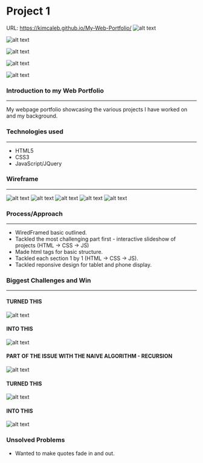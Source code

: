 # Project 1

URL: https://kimcaleb.github.io/My-Web-Portfolio/
![alt text](https://lh3.googleusercontent.com/jssu4vbdWl6hb5klnoBiiyrTbh4HV9gpxg2BB1h-QDpOuqA97Xq_BJnuOeL2lFJg9FLgqV1qVj05oOgxQInk7Lw6KLfbBxzuw2sb5zupOfHkgx7uffB-hRBMT3NZyrcP7btJWabwByzcVvPTWcF52K74y09vW7LSxYNAhgBwa-TFOgpiJZLzhMkkrDldkpege-7bkBJcC4LdBXu1dC_Wa8ZIiZbrhjCHGKtA_fLpZBc4AeLJFpK3OB6xXgEq2ZGxiNe2NuKFjnbcow0nIGE7OKbOir_Ff0XdF3kqBk7MNkU8uHj2eNVcIN2D5UGh5BI2NkVlOWTZ5iIIhCZVBfsECBaM_8MTLXKKgLtayDOAAs4GuR9m9UT1prpDKHub_IRLvlVmuwBPNSiWTsj-E55b4JqCxuaSVmwzuxrlIJfB_fApHdrDdKRUGIeWi7dkgSTTB754mpIy_Z4TkC7PAuQBZ0Zh5F7EHcfGxDT5oDLywpyXys89psvcOCaB_hWosthHMCSLbvJtd5y3fSJM-1tRlxBIWyrLaHMwV9Jek-fAf7_e8uDOinSSfcYTGSr6shH1mEpOK5MlEl6eELsSRv2VqyPOJWqtO6an0H073DrO8aGFnnQhlUg-t4ImtuDEO4gDGrqvkn8Me8579TLVcudfi3CQ=w1674-h904-no)

![alt text](https://lh3.googleusercontent.com/qodmrIHOOkKpBSPDifDbmxNGqepHaseOezm17n3t2Qdpxpv4v93heOnZl8XymiKbamsEEfoE22o1DzlltIgKxoPhxOC4KqNcvdd5kl8wP5RwEiNHA9e-4XicCfAZga-0j4pEj5VXRpNaaMM1aaKkVKh-1WGgvRxt0RKAVl9BjBrEkV3WxqJnj3dqiWZN503fRtuCH-CppVdjWSL-UURmSo4jp7xQys3gbWiXOXBjoraBGM3iBcsXpnt_bVPKkm-JCd6x_lnTHHAOBtBEB5vNWmAupGu1_odh81MtpO8USpg44lgagBKT6vHNiKe3TlxFh9wR7NZ3x7SSyOO4W4jvjOq5Of1CbRoIWHSOlt5lFKpKeKM45g3H4j-F-KP9Zar8VYIwt5dr4ZZDLMWvBdnDWWkk8jQ5IaDolRXw6l4YZxi1PGwti-3N5avE2kFojV4CtoJwfhLUBw_0Sm60JGZ6-9uBB0jj8z94Eq8sLzyTroUAFE-Y1Fm91tdipevbVg1bOn7X8GE8YJpv7r9vEEWEeMN8hU779Hop8C-rZRlOKv3P9_Q180VVZAVm19QDv89PxGmfpHX5aGFyhxLdRKF8-1yxFzba5f6tFFehd-YV6WGJu_oRmWS5l9fdRUQ5WFbqAs6yI3mynn9ptruGNZQExdDy=w1689-h904-no)

![alt text](https://lh3.googleusercontent.com/Ox2fO-K_aLwTTbhaM7iYMBr7giCgW4PRfF9cmZHQMFIIsHwZ2W8aVR_cGRWMIO36uP6jpTMF0mFOFutKAuMoFgp-cH43rY94e2bRY2OLRawZu6KDK3N1jfoKRB6vFn6yH7xRqacFYR0Mdo-T7sNmYpta9cBBUu3bohShFYmMnDfsWmgNvrLP_K9tRntZg98GL1RWkJcCkrcp55yP0zyKRK7lIBsFd-S0zQvLUwHkwvurnUibmag3NTrxkGFTJPSJA9dlHWfYfy7hgqLNb0uEYbTNqv69Omy3MnX1Imai3xDOCJebGrVwd6PjxifJ0Scg0o1lBTsYoXPrhApTy9miBK0j_YnOd2MjmgBYQDXYWuP1cZGCX3uE0KYxJ8zLWKjcifkSEkp6df2XbixtxEPYpXfeqsUWva-DT6eWrNmkuQkb3jjDLkdEuVOiapPGNtlGCmbDF4iLPunpz8coWBcMmo3a0ZLqAAVdbfUSdXe3pZnwDL-N6L2hcLOCDP2yQP1JOnpV2lNVTXr8G-r-PQavqWnO51uNMpW2oQzC6V1wmyAwIlvlvofwOOUqgNbQOYkE3JaHQgTGaRY7uv8RCbWNHliW39ObWbuXtEMNWXOEph9ojoJLxd4WKMBayWsuppVDKwOtYEv9B_l7rOOko2DVN4bl=w1670-h904-no)

![alt text](https://lh3.googleusercontent.com/D-uRcae_ZjWg1c-1OMINLobXUx7DqN6dhcC3k2muxnZREqe9-hGWfQPdqlGsTcdqJiLmMaD0Zc6PNEpoFY1Ecr58ORFPgiqpQm0HC4bKmil-oToiAvDEVuM4EFY0N2RdCNkYt7blltiCH5F_U2VPZBfg3jF1ZWlN7oqtDZlt3SGKj4DAgX7R80rch6z8x7RE7V6muG77O2VxNjlJs9pBjdBN1br_isXNh9AWMByN1fkHbJuFpgyGKe0aLQtOzB8K_yp_-Bw174IfSn6dLQWrzQJCpwJvtpLDP_oC-e-dm7uWH9Eg-gv9T2vfYWbalmqMlhkp7mM7BzwLCObI3lAdeftzrCjE_y3y9oQ3-FLXJLEaPucxfJUDCN2pLEJ0qaMTVCIFAnooIBEN5p80iNV5DwKeZX6V4YrleLKv1OSNRNIsnr7ixXBcODfxlIaoOhrux7xaZBsXN6tTm5qpnOZiTaPtkEEklevjoCekos-3sPV-lQrfAqsTBkOuTYoaRsIuRLRanhzNqGCVbIiXMBfApU_LGaVPYYAumVa3paDU207obco9NoynHfRGhMD7v-vwjM8jK0ZMRdTlGYiBQrWvHtoQjwxk-mVSBE4FnxwRPrVwpfZH-luwC0YCmjDKE1wODAicuxt7OfEYvYedc2a2iK5s=w1683-h904-no)

![alt text](https://lh3.googleusercontent.com/pPciVmdAANh6eV7ewZ84MjaMEl2SFbR0r6_pxYOXSQEf5qJcqNeIBejz3LTXDRLZX27Qpnp2HRcDwuwcFSZVEBzjv-kqLHm6XZkqshwr5kwOHJhrZw2cpDaphTSPi7jtTQ0_ZYgAIfgDd_iPxuFKXG9hudLAVbzzO8mU8f5ERywGCOLl4qY-K8rvjuApdpEnJrx_KYQYH0Y5f9t45nwUXMPpNomQ4wLUYkyboVkHNIz-eNXgyPoJ68ibXjoK9lGDmij_h4oxHVHNz8q1U6UoTb7lRdaVLfsKVNES8XJh7JpLGF2Jh5BM386UflUxmL5s4FpiRNq3POdPKJDC_4L3HJszXghMmUCnFqciZK_4Dz-eBEJlsHCuiNDABa0DlkOI5sj8dMBhaaxOySKMSPhsyZ7DZLPFYMVakRuumXO3q8BQRIgIzy0HwbQ8s1adLxAmJ9t2VnPud0hP4cY9s5R8uvo2Dew4ZwNW4PkMxuMb1B0wYr4XAoUh6Kpms-hiCuLZHaOXcbv8gq8_DV5B5eoSR8Kz_l584ILjZebJc-VIcuuIPlLgUhtesckiXXhyLRKNejUXqbGXsU7XhAkxYr_4sV2XgcPztscjvSODWc_wZHqs234DaQ59C14lSzwqbTFPRA5PRx5xCJmfJRt0ETH2sQDQ=w1684-h904-no)


### Introduction to my Web Portfolio
---
My webpage portfolio showcasing the various projects I have worked on and my background.



### Technologies used
---
- HTML5
- CSS3
- JavaScript/JQuery


### Wireframe
---
![alt text](https://lh3.googleusercontent.com/YsgnvKicZsqLlOy5ixWzGe7Y6TrH3sgy2TZ1JKJGBv62m_52ieO5S0CCJL16meSryDTxbwFhn-b-8OQqhdr-X37G8kR65IMdFi3R-WuO8whu03jRjH5ZwXXNMZdGl9q6MrVW3ZL_APglh8SzXV-vIKDI8TaeN558eqVFnNTz6E0NsyFy3WendxAjG9kPTuJeYBIBC4jWz_0l8Bm0yW-ykrtCfN2lsYsSmiUAHwCDJO5p5-_EEOCICgn4RTeLSpPfFuWqE9l7Y9EuxOsWhFF4Oo5UCWqTWuL0jYRZMq2fFoiHOuEto0T9NHWmxdGPTTv-7iYBb_NFQLLYetfDSpYfqD3GQKlUXGBe66Xzqm6dG7CGASPuvRNRCKM55LpZ6Oom1pXN4-8qbYSr1GCWwX25ksJA2K54-J38y0a33v6I8oGY3jSmjvS1Wl8TJLKguVAqd-pnUyXp70e7dz2-EDHCwkRAubnbTU8RU_XioWJmoJXUPQojEya4j43cBIqjJJgYPSTqRLG9BLQ73J7rv2Lb4B3tfYd2gb1NRFo2lIZzhvpZK2-jr5LLT9a-Da0HZYmQaPWaG1_L1HT1wNW0R3m0VdcfMrjfVGBPTpjCrWNB3mmyhijcr7aUVccGp0j3UCKn1TuOOOo1HSTpW5uoKpcjzKlO=w1608-h904-no)
![alt text](https://lh3.googleusercontent.com/Ctp7YALMAEXLi1Vsqgo-9FlaSj9TFSWa6Pt85v9EjIegd0Z8890i-18v8CrvAsOAzBjEo4fnOdXMABFAQ9mVGLmlVMHNf2Bw5ewBhN5Yf7IfYMuMftiOeLO7Y1iiuLftos3b9NcDwBQ7Aw4OshY8bm-7byGszbhixIBoHu2_GvWTvmNzSx0rh2h_vPbacWmyw3MFqVSSHWxyipuUH56xHZbB6OepBO2kYnIJj8b3XXKFT0bJ2bJu4tUNQuQCGKa7dXT0zE0ysoruV8lwqCjN7wYSq0BiLAnh5-knPncEIIMqiNkXGVsUVp5M-FcQY4STiPnON2aHXHvqzgJpkwxXR30pu4YlPl6_CAuw67bKcZgjVkb81JE8c_tVHFL6mmpL_7n6nbhXcZgT0FTlPZ68wmNMpfJaFkA-CP2_NVZiHPpTKspaSb7D_mVS2Dep5DvVcyXtX_VkngbfE-6bVX-nDiE0IsHIeOK7CLjisI9sZkSNf3z-0Qt9Q97xFMuLDu49A1ZRDuIsT8AXUSP3on2dP3uEe-grC-JddrJC1ZekItuSOTAqueJunM-peTcBFuKqAwica5t__lwUDI5mKmuR0yQOS6qLBLN0fVJAGY3_Fyh6hPe6rwYyagooN4cZlp2NvmUspZw7oZTw0fqpE8pBTHdn=w1608-h904-no)
![alt text](https://lh3.googleusercontent.com/4SoRRQ9TAWMgY1EVsnNB35PpyHIHVCpOx0WwfvFK6KS3JmqfT0htHWq0Snq-Peowhbg71fhe7Y296ipDIIOAwGDidWMWYUP6U33XwQEcFSBAyTyiYynQAi4Qg8l5mMiPGhsWXdVUkxDr2iHtEXWUrTzJPKBCtoXURUg8bxN-oLDigYyHuWzhNyt1wHtCiBiBw1oK77XeTUfzGxjr_nsyABLH2qIOa_SVIrB0hK9TPGqdrpi_bdynzS-FCpkBLOYhe5GQKrGbExEVhsTDeeTXSpuQpDpCZkLK4NVMLBMeiNTmYSXMcS37dWj-KEaRKuWXKqtdbYlD9lnTo05ksIXmlCrdafaatlcl8Fg1VhTmHjC0znyA_3tehwrVtT8ClNzfxVYVML-4eATf7Q7Q9ZilFnxrAPx4hBMbSC3e0AXff-q1lbDxYO8OXdHjUN2-376pLaJE5zCnffdk_ylzAIVTVntq_XfkCR3tIaaTNGiy4a_DxhJOwnLNjII1iJdELcOdrqWhYj4t8gGlAkhsUeCfbJyk7DaCgQDliabt5W_Jh_oeLCG8Jz2XEnIPlplIJ2LAcEOJAQUoN2zOZ3-vI6bbUq1_SJ2S1oQB9PUJGmGOsGGhHDPVNyLX80iN7jUsyYa30fD9TX99bU3shQQMj6304Crb=w1608-h904-no)
![alt text](https://lh3.googleusercontent.com/cR8VrWRcs0nIwpZ2htIjcTwsU4MY_gqqT1Enu0pjqrgBebhJsWEiqIcK3JGvVsF8QBivF2Kkpt5a7wNtyq_7Jmd2iBZ54jZRgWqq_nwQpjXTA9VnFYiVcU6S7aUvR8K1FVHuO3AXEWZAR9D7xBs456Q_bpt8T7p3DYw4aHJabmodxruYiYW-gFjfI5Ub-ixZ4jVVSu0yuQyHdrlCZpkwBajbZrKQdTCUseEpUDZllMQi25NImT2zTvxUr-OIUIvT0_o_8A1VwpHyoCJiCKrttoVB4_htSgSYsTt6OrQWYp9E40k6X8fuZ4K47ZCF4Gl4m2_D1tefT58aN6iuIz_Ksh7RsFLC5bbTPIjFGpuVC-Zb6qM6jzAysFKfg60cwzY3nrOfR_K9v3s-CL4JQ4aIZn3Q4tmpRp5Ho_UKzu6c8e5KzpxQVySyLvFDZ83hJU5khpjATJtCnuJChh5Isw4rAVbBtjBq54iz9oIPUx7dJCuqwLoYkKhJLJIBPRrbm58kJM4E-bcoMFG0Q1318HO_UjWTLErWmP_3qgc4t6NnEuKXjZp6HwvL8AaqTqfnXAE8x3mWvDkSsaX6DvUfSaV5rjbEzJLQ5QVHT-KN3m3oFUxrB0XZSe0tigNTUKy4DdQb2g-gNFvMIKGNQ5HpgxTZPa_j=w1608-h904-no)
![alt text](https://lh3.googleusercontent.com/xwehvGr2pBqut81wOKfmjqqQGZGTjRE5TMejt7dqAJuMGBQGd2TznC4EI6KwTPtCkuTLWFYgGZgjK-G8Qi0_gvOGspVHSz5fJikKL33I-N5OhgjXNVYsPcEEJoNqJvmywtrHL2gK_uErFpwD-gH0t1HGaFdmW9XcEpBH8fL4FBwQle4tN4vTzFmy0lHkeVQVNwxljvECEL9WT0a6w0SCmnNwtEri_xCPY0rwPeHC1A-q3hOT7IoOkiWN0kFXYrYwegF6KIZlB-UpSrHgVZnGjMPjQBXlnlPIwy5Qy3J50_t0Qid-eLUpHGfg5qhIj0_Bw3LBA_XwqiN7Gt6tnurmvPBiEqRfASPiNe1S6Cv9bjvlIlWlvYzTFtJrb30cMdun7cisyIzfJENVupQbJMpaT0DMsa1e9NElJ8k08fKBru0PIEa9SoSzxRtD_64AtwVKM2iKlE65V5TU_zCpGyuQHIRLmGudmhvoqzr9GnCzgEF0hu8EfKofdImXfVDgxncElaLPxI-w8nilD9Rt1YDkPLoz7Wz6fBfgnX8yQN4Bhx9_0zQEZKM3hHMVF9MUwygdntqj3fZsbsqdJl1PxIiVMogtOHetj8AO-_oIO3Dg8wAKGQjgP4cPEEQaBQX-b0vMtxdEgn_PW1p16IlZhk0MJ3h1=w1608-h904-no)


### Process/Approach
---
- WiredFramed basic outlined.
- Tackled the most challenging part first - interactive slideshow of projects (HTML -> CSS -> JS)
- Made html tags for basic structure.
- Tackled each section 1 by 1 (HTML -> CSS -> JS).
- Tackled reponsive design for tablet and phone display. 

### Biggest Challenges and Win
---
#### TURNED THIS
![alt text](https://lh3.googleusercontent.com/_--LQpJetn8nilj63pcKvy5cDHyFpmHF1LgglKvFKFFeZBO9oZ9HwO5mGkRvhgM0lTlPvCYLB31lHAPiApes8DCRGced7x8ahWMQgBIFbfI9zIgvLiQbugD1RN3NG2bxkW1pkYlgch8riRKS_mKbFQBXZhO6QFxCvaIhxe5epnZdNQy9reErOIOwK90otxdy_8W2AJA_nt88rR62aUHLs4PCetZxSSbgmrVTN5woHTQ9y-jrVjarQUTawRHJeGRzfvdGql_BqZ77UhNy5NZ7QK4lvL1DePjZYEDXb32M-JxEou5ChQoTmfd_ra_LOxoqhBtUiDu_tgQPMVq3Ch1_iwuvswTgtfqAQ1O-po3EytBcyVps-6LUQDMPAjdrQdb0tibmF9ZMhw12-c2XRpmvKYkSg3LhmPatdXoIw65zV1JvIZ2IiPUBeMOQE0vM0q9IVEXKn8cc-Pv6LjddJq85tym1HCVi-GjUW-egiiVzG69s_8avUkZTFSaYA0aPs4rDeZzgX6DXywwFaw6HTGmYjqDny7P612jnnwr8aOnzJB84Kbqm8MLrB2oRzSebouInY-uEQtJEu6KMu3XR0J_u1czVBW4KOxnxZZ4P5TsPEHT5MR2X6Dic1gzTo3qNqdlOYUbDxRqGr-2-oOFo3V-0KIOK=w1574-h669-no)
#### INTO THIS
![alt text](https://lh3.googleusercontent.com/3kghJtpKiMcca-Jl8qtZjJ2pCRZIcOKa1HK0Xd8vKdnLbXsMi4pruhrkGmd_QScSCJ-cXN6noQUvqQ1Jf2n8C4TGiKBgll6MotmJmR5Jfb4lPzhudq2y4j7R1hmCAcGSWVw2CA6ZYcxeTp_GyYDPHx_bL5ERw8zro5L4ehz7uabfkinXb5297BabUyd2UGjsYDKcrVk0zx03fkWvT2UBCVFJlNCQvZHmuXDBiGd-U3f2iZwMP5HZUnRw0MF3QUh7SIRYty8TaTO488sB6oaNl64UM5KzXH781tIjaSEq76dHcEow_cexff_hDzITmuNJQR3HzUz2B2b4IddljmxbBpjh1tHPSmsN9ngfSQ4yjXPjb4N201z9LQmwe0Ug7oFvUHnTpr5W62JaPWMiEqfnfCuBaYlRLkTmk3MtQeU3NC5c0kyqfqlwdNum6PDt8Mcqzh6pzujKuhKwfauWnoqrLnrTBiy9Vby2-39Plw_AQH0n2KPo-5HjczQr9ibk4YCUxWuQvxHZFVHZg6If8Ar4QcDrnnWFrhPR0WL_E-py_EHJT2y--rPCO9J5HBEO8jJEq8K9qKZzNmVc3DgfvkmemkuX9es5a3dvW40moJMc06Uo7P5s2bh-4rCtjft5uj0wvMdVyycnsm00-D_kzFDdQ8PP=w1574-h711-no)
#### PART OF THE ISSUE WITH THE NAIVE ALGORITHM - RECURSION
![alt text](https://lh3.googleusercontent.com/-4flScwvYQffXt3Ed6Ike_1aax1CMnkSQFKTG5Q4SXjfvEQMABfxaKxmxLpOy58Ung2lF-hIHOi8wy_1IlbEy2npvUfBqLRKgIVQYwVJ8loosH_y_SM7-psWkLi_P5GBZjGp5xHM6L8svKteKKmFL2Q6ckMuFfjZCIJjJOl8K_HnK-x6q106fY3_uWryX5n2DikM7dT_yoxa8p25Ou6ua4PvMPqlP9Td6aY8RjX2SQBi9k_Bj6E-ix0tPhlkUEdtWDxo8iUkqLsIfh94Pfvf91XzwO0kEvqQ82sHKvv8S4UJtiZfEuKTf3rFT_TUo8_YtjhkPXgHaVS5uesoiS8BkXfmfVftRpG75ezuJHvCwFzB1qcq1x1UPA8BxAfYMVPgIwMMlJXF0CaHesC8v2xp-E6cExD9f-P_eGL8UXQt1ds_2BtzxZEYbl3Y--cgIXsgCvPya_zhFqPhSyTPxpEb21LaQwGpcnFoL_QrD3Ba0j9UwYmpiH-H436vUP0e_sfsDqFZS8aOqzgzk7KJr0x2YELW8kYf0TiSed-feinAGMv6sWRWZpcN7wQBBykRRbWIpSP7T38zsitOI54J-uTKX9olHYVZIlWr8lNuj7-74Efd4U88ubCXECX9MS8ZYpb52Yag_eeoV35TgAnp3-GofMpD=w406-h741-no)
#### TURNED THIS
![alt text](https://lh3.googleusercontent.com/bbYaVaRZIudjhQ9eYx_oL0LfQL6sCJMfBpFepDNALrJ4CP_whIIgiOcrzw-h5QP1HL1lhPdI7gm6fHqlSaL-9TIFzKI2N7SY3G-yviCjM6euGe_awhDFXYX1H9_EDNoX19U9lUl0ogrdKUfNc8hz-FzDqDjFWiRJbb8FmbOsrz9wKemkSH3g3R0-ZDcdouoCnWG9Ee_i3JdTgYh5hHdmMSen7s5LzBYiq856H332EkvxrGg9LKI0ROwjDXGYqaOPmrXQWAMIpmWX7nXoYbsUupNDgr2vPpMaJlpgzgyMkd3nx7pejPFgowAwNsYUbBFCEX3XU72Y1Fem1lR8vM8YECIzNruvvdMUMdxK1q6dPfrJ20d5nHYtl_HfvbAHf9m6k5ugkqzj_yp514Rn1MxNjaI0uxwI6Dfre5NDsoj0Udm_1a_m6R3U-CUyeX3gRThF5Pwi_i1DVWSN2pmQ-aGAj6nUPMdNHQBwqxH-GwwdMTBH_eN9uBKHt67OtTGN19VNh2MrCY2qju6FQKkF1DoqVN8P_TEE0jlTvF_gyLbY0ViKH3fNXX_8ViS0LQ_a3oOknUZnpVsoiGQyx7aMKVK7TcmphVxfhQCle5zX7yh6jRMzJ0wjb96HD09N5g7IZfAdSd6fMrZ3sWhg5TaEpZkt0ZTA=w529-h904-no)
#### INTO THIS
![alt text](https://lh3.googleusercontent.com/bX9Ylp6cyxHLJPHzCyNtJcLjezgaRFL7kHcmfnNeu6qeQ-fjuvhfIkqqb3R-HUgroYEQTGvVs4e3Nt4RbFUKWPYB7nA_RrS4mMg-2sJ0Vkux9KnWJLl0hNHFCQMoHYyuDTPskgmTXQA0X5iib1ovZuJXi95_fcXPlEDC1rc94uRDgYe13cjjl0-_-Pic0dFcsgXrV2n9ib5o0rZdGi27vsV5C5Wq3LY-4HjhbI5N2o_mlN8Hv2gVgZH1sDIPA6rnHAY_eZyqY0c2Su2hKy-gXflgCfJbC9mS8D53zelESp_Emvz72fSY-MakxWYzHYsSJEBmJ0fOFbAoTN0EHZErmv6gDx61Wx5XeFhefTozM59UxVkNG6LpUbKlBzvAA7k8JTScmtNDKU_MGgUNXn7QTulWZ-HG5NbXqBb1MApXiGTYaDf501rOqAp9Nd5eLy2VzrH-3HvT0zE28qjbqhvPBEEIdhgyCsRrqzgjp2nJnj3rn5A28pmTv4R9E4BAn1IcDhydGDzB0NOWNaSn5wjPilyxmHb1TuVRUSC2UJjAx8eKS2se6UqjJZEhG2a8ynBrls91QZ3LFkoWH7367_pSUzwGHB5Dr3n9vcW9rZXysYMFiH_lx1MSEoGSt7GBfjOhawFP9e3l_hCRs6RFTKyDzrkq=w1626-h862-no)

### Unsolved Problems
- Wanted to make quotes fade in and out.
